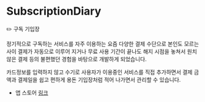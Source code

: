 # SubscriptionDiary

✏️ 구독 기입장

정기적으로 구독하는 서비스를 자주 이용하는 요즘
다양한 결제 수단으로 본인도 모르는 사이 결제가 자동으로 이루어 지거나
무료 사용 기간이 끝나도 해지 시점을 놓쳐서
원치 않은 결제 등의 불편했던 경험을 바탕으로 개발하게 되었습니다. 

카드정보를 입력하지 않고
수기로 사용자가 이용중인 서비스를 직접 추가하면서
결제 금액과 결제일을 쉽고 편하게
용돈 기입장처럼 적어 나가면서 관리할 수 있습니다.

- 앱 스토어 [링크](https://apps.apple.com/kr/app/구독-기입장/id1564284442)
